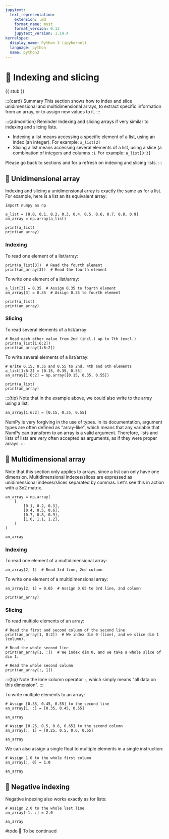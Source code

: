 ```yaml
---
jupytext:
  text_representation:
    extension: .md
    format_name: myst
    format_version: 0.13
    jupytext_version: 1.14.4
kernelspec:
  display_name: Python 3 (ipykernel)
  language: python
  name: python3
---
```


# 🚧 Indexing and slicing

{{ stub }}

:::{card} Summary
This section shows how to index and slice unidimensional and multidimensional arrays, to extract specific information from an array, or to assign new values to it.
:::

:::{admonition} Reminder
Indexing and slicing arrays if very similar to indexing and slicing lists.

- Indexing a list means accessing a specific element of a list, using an index (an integer). For example: `a_list[2]`
- Slicing a list means accessing several elements of a list, using a slice (a combination of integers and columns `:`).  For example: `a_list[0:3]`

Please go back to sections [](python_lists_indexing.md) and [](python_lists_slicing.md) for a refresh on indexing and slicing lists.
:::

## 📄 Unidimensional array

Indexing and slicing a unidimensional array is exactly the same as for a list. For example, here is a list an its equivalent array:

```{code-cell} ipython3
import numpy as np

a_list = [0.0, 0.1, 0.2, 0.3, 0.4, 0.5, 0.6, 0.7, 0.8, 0.9]
an_array = np.array(a_list)

print(a_list)
print(an_array)
```

### Indexing

To read one element of a list/array:

```{code-cell} ipython3
print(a_list[3])  # Read the fourth element
print(an_array[3])  # Read the fourth element
```

To write one element of a list/array:

```{code-cell} ipython3
a_list[3] = 0.35  # Assign 0.35 to fourth element
an_array[3] = 0.35  # Assign 0.35 to fourth element

print(a_list)
print(an_array)
```

### Slicing

To read several elements of a list/array:

```{code-cell} ipython3
# Read each other value from 2nd (incl.) up to 7th (excl.)
print(a_list[1:6:2])
print(an_array[1:6:2])
```

To write several elements of a list/array:

```{code-cell} ipython3
# Write 0.15, 0.35 and 0.55 to 2nd, 4th and 6th elements
a_list[1:6:2] = [0.15, 0.35, 0.55]
an_array[1:6:2] = np.array([0.15, 0.35, 0.55])

print(a_list)
print(an_array)
```

:::{tip}
Note that in the example above, we could also write to the array using a list:

```
an_array[1:6:2] = [0.15, 0.35, 0.55]
```

NumPy is very forgiving in the use of types. In its documentation, argument types are often defined as "array-like", which means that any variable that NumPy can transform to an array is a valid argument. Therefore, lists and lists of lists are very often accepted as arguments, as if they were proper arrays.
:::

## 📄 Multidimensional array

Note that this section only applies to arrays, since a list can only have one dimension. Multidimensional indexes/slices are expressed as unidimensional indexes/slices separated by commas. Let's see this in action with a 3x2 matrix.

```{code-cell} ipython3
an_array = np.array(
    [
        [0.1, 0.2, 0.3],
        [0.4, 0.5, 0.6],
        [0.7, 0.8, 0.9],
        [1.0, 1.1, 1.2],
    ]
)

an_array
```

### Indexing

To read one element of a multidimensional array:

```{code-cell} ipython3
an_array[2, 1]  # Read 3rd line, 2nd column
```

To write one element of a multidimensional array:

```{code-cell} ipython3
an_array[2, 1] = 0.65  # Assign 0.65 to 3rd line, 2nd column

print(an_array)
```

### Slicing

To read multiple elements of an array:

```{code-cell} ipython3
# Read the first and second column of the second line
print(an_array[1, 0:2])  # We index dim 0 (line), and we slice dim 1 (column).
```

```{code-cell} ipython3
# Read the whole second line
print(an_array[1, :])  # We index dim 0, and we take a whole slice of dim 1.
```

```{code-cell} ipython3
# Read the whole second column
print(an_array[:, 1])
```

:::{tip}
Note the lone column operator `:`, which simply means "all data on this dimension".
:::


To write multiple elements to an array:

```{code-cell} ipython3
# Assign [0.35, 0.45, 0.55] to the second line
an_array[1, :] = [0.35, 0.45, 0.55]

an_array
```

```{code-cell} ipython3
# Assign [0.25, 0.5, 0.6, 0.65] to the second column
an_array[:, 1] = [0.25, 0.5, 0.6, 0.65]

an_array
```

We can also assign a single float to multiple elements in a single instruction:

```{code-cell} ipython3
# Assign 1.0 to the whole first column
an_array[:, 0] = 1.0

an_array
```

## 📄 Negative indexing

Negative indexing also works exactly as for lists:

```{code-cell} ipython3
# Assign 2.0 to the whole last line
an_array[-1, :] = 2.0

an_array
```

#todo 🚧 To be continued

